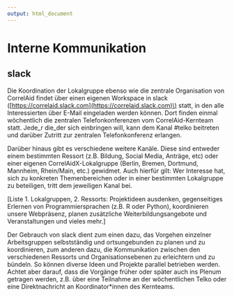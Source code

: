 ```yaml
---
output: html_document
---
```


# Interne Kommunikation

## slack

Die Koordination der Lokalgruppe ebenso wie die zentrale Organisation von CorrelAid findet über einen eigenen Workspace in slack \([https://correlaid.slack.com](https://correlaid.slack.com)\) statt, in den alle Interessierten über E-Mail eingeladen werden können. Dort finden einmal wöchentlich die zentralen Telefonkonferenzen vom CorrelAid-Kernteam statt. Jede_r die_der sich einbringen will, kann dem Kanal \#telko beitreten und darüber Zutritt zur zentralen Telefonkonferenz erlangen.

Darüber hinaus gibt es verschiedene weitere Kanäle. Diese sind entweder einem bestimmten Ressort \(z.B. Bildung, Social Media, Anträge, etc\) oder einer eigenen CorrelAidX-Lokalgruppe \(Berlin, Bremen, Dortmund, Mannheim, Rhein/Main, etc.\) gewidmet. Auch hierfür gilt: Wer Interesse hat, sich zu konkreten Themenbereichen oder in einer bestimmten Lokalgruppe zu beteiligen, tritt dem jeweiligen Kanal bei.

\[Liste 1. Lokalgruppen, 2. Ressorts: Projektideen ausdenken, gegenseitiges Erlernen von Programmiersprachen \(z.B. R oder Python\), koordinieren unsere Webpräsenz, planen zusätzliche Weiterbildungsangebote und Veranstaltungen und vieles mehr.\]

Der Gebrauch von slack dient zum einen dazu, das Vorgehen einzelner Arbeitsgruppen selbstständig und ortsungebunden zu planen und zu koordinieren, zum anderen dazu, die Kommunikation zwischen den verschiedenen Ressorts und Organisationsebenen zu erleichtern und zu bündeln. So können diverse Ideen und Projekte parallel betrieben werden. Achtet aber darauf, dass die Vorgänge früher oder später auch ins Plenum getragen werden, z.B. über eine Teilnahme an der wöchentlichen Telko oder eine Direktnachricht an Koordinator\*innen des Kernteams.

